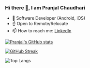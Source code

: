### Hi there 👋, I am Pranjal Chaudhari

<!--
**pranjalpc99/pranjalpc99** is a ✨ _special_ ✨ repository because its `README.md` (this file) appears on your GitHub profile.

Here are some ideas to get you started:

- 🔭 I’m currently working on ...
- 🌱 I’m currently learning ...
- 👯 I’m looking to collaborate on ...
- 🤔 I’m looking for help with ...
- 💬 Ask me about ...
- 📫 How to reach me: ...
- 😄 Pronouns: ...
- ⚡ Fun fact: ...
-->

- 🚀 Software Developer (Android, iOS)
- ☝️ Open to Remote/Relocate
- 📫 How to reach me: [LinkedIn](https://www.linkedin.com/in/pranjalpchaudhari/)

[![Pranjal's GitHub stats](https://github-readme-stats.vercel.app/api?username=pranjalpc99&count_private=true&show_icons=true&theme=dark)](https://github.com/anuraghazra/github-readme-stats)

[![GitHub Streak](https://github-readme-streak-stats.herokuapp.com?user=pranjalpc99&theme=dark&date_format=M%20j%5B%2C%20Y%5D)](https://git.io/streak-stats)

![Top Langs](https://github-readme-stats.vercel.app/api/top-langs/?username=pranjalpc99&hide_progress=true)
